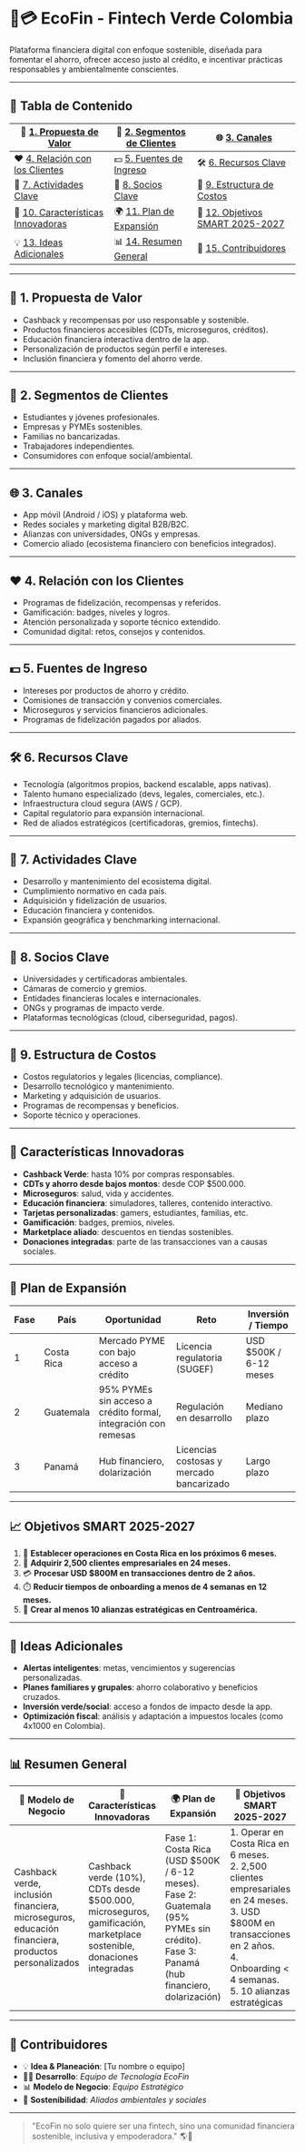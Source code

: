 # 🌱💳 EcoFin - Fintech Verde Colombia  

Plataforma financiera digital con enfoque sostenible, diseñada para fomentar el ahorro, ofrecer acceso justo al crédito, e incentivar prácticas responsables y ambientalmente conscientes.  

---



## 📑 Tabla de Contenido

| 🚀 [1. Propuesta de Valor](#-1-propuesta-de-valor) | 👥 [2. Segmentos de Clientes](#-2-segmentos-de-clientes) | 🌐 [3. Canales](#-3-canales) |
|---------------------------------------------------|---------------------------------------------------------|------------------------------|
| ❤️ [4. Relación con los Clientes](#-4-relación-con-los-clientes) | 💵 [5. Fuentes de Ingreso](#-5-fuentes-de-ingreso) | 🛠️ [6. Recursos Clave](#-6-recursos-clave) |
| 🔧 [7. Actividades Clave](#-7-actividades-clave) | 🤝 [8. Socios Clave](#-8-socios-clave) | 💸 [9. Estructura de Costos](#-9-estructura-de-costos) |
| 🌟 [10. Características Innovadoras](#-características-innovadoras) | 🌍 [11. Plan de Expansión](#-plan-de-expansión) | 🎯 [12. Objetivos SMART 2025-2027](#-objetivos-smart-2025-2027) |
| 💡 [13. Ideas Adicionales](#-ideas-adicionales) | 📊 [14. Resumen General](#-resumen-general) | 👥 [15. Contribuidores](#-contribuidores) |
---

## 🔑 1. Propuesta de Valor
- Cashback y recompensas por uso responsable y sostenible.  
- Productos financieros accesibles (CDTs, microseguros, créditos).  
- Educación financiera interactiva dentro de la app.  
- Personalización de productos según perfil e intereses.  
- Inclusión financiera y fomento del ahorro verde.  

---

## 👥 2. Segmentos de Clientes
- Estudiantes y jóvenes profesionales.  
- Empresas y PYMEs sostenibles.  
- Familias no bancarizadas.  
- Trabajadores independientes.  
- Consumidores con enfoque social/ambiental.  

---

## 🌐 3. Canales
- App móvil (Android / iOS) y plataforma web.  
- Redes sociales y marketing digital B2B/B2C.  
- Alianzas con universidades, ONGs y empresas.  
- Comercio aliado (ecosistema financiero con beneficios integrados).  

---

## ❤️ 4. Relación con los Clientes
- Programas de fidelización, recompensas y referidos.  
- Gamificación: badges, niveles y logros.  
- Atención personalizada y soporte técnico extendido.  
- Comunidad digital: retos, consejos y contenidos.  

---

## 💵 5. Fuentes de Ingreso
- Intereses por productos de ahorro y crédito.  
- Comisiones de transacción y convenios comerciales.  
- Microseguros y servicios financieros adicionales.  
- Programas de fidelización pagados por aliados.  

---

## 🛠️ 6. Recursos Clave
- Tecnología (algoritmos propios, backend escalable, apps nativas).  
- Talento humano especializado (devs, legales, comerciales, etc.).  
- Infraestructura cloud segura (AWS / GCP).  
- Capital regulatorio para expansión internacional.  
- Red de aliados estratégicos (certificadoras, gremios, fintechs).  

---

## 🔧 7. Actividades Clave
- Desarrollo y mantenimiento del ecosistema digital.  
- Cumplimiento normativo en cada país.  
- Adquisición y fidelización de usuarios.  
- Educación financiera y contenidos.  
- Expansión geográfica y benchmarking internacional.  

---

## 🤝 8. Socios Clave
- Universidades y certificadoras ambientales.  
- Cámaras de comercio y gremios.  
- Entidades financieras locales e internacionales.  
- ONGs y programas de impacto verde.  
- Plataformas tecnológicas (cloud, ciberseguridad, pagos).  

---

## 💸 9. Estructura de Costos
- Costos regulatorios y legales (licencias, compliance).  
- Desarrollo tecnológico y mantenimiento.  
- Marketing y adquisición de usuarios.  
- Programas de recompensas y beneficios.  
- Soporte técnico y operaciones.  

---

## 🌟 Características Innovadoras
- **Cashback Verde**: hasta 10% por compras responsables.  
- **CDTs y ahorro desde bajos montos**: desde COP $500.000.  
- **Microseguros**: salud, vida y accidentes.  
- **Educación financiera**: simuladores, talleres, contenido interactivo.  
- **Tarjetas personalizadas**: gamers, estudiantes, familias, etc.  
- **Gamificación**: badges, premios, niveles.  
- **Marketplace aliado**: descuentos en tiendas sostenibles.  
- **Donaciones integradas**: parte de las transacciones van a causas sociales.  

---

## 🚀 Plan de Expansión

| **Fase** | **País** | **Oportunidad** | **Reto** | **Inversión / Tiempo** |
|----------|----------|-----------------|----------|------------------------|
| 1 | Costa Rica | Mercado PYME con bajo acceso a crédito | Licencia regulatoria (SUGEF) | USD $500K / 6-12 meses |
| 2 | Guatemala | 95% PYMEs sin acceso a crédito formal, integración con remesas | Regulación en desarrollo | Mediano plazo |
| 3 | Panamá | Hub financiero, dolarización | Licencias costosas y mercado bancarizado | Largo plazo |

---

## 📈 Objetivos SMART 2025-2027
1. 🏁 **Establecer operaciones en Costa Rica en los próximos 6 meses.**  
2. 👥 **Adquirir 2,500 clientes empresariales en 24 meses.**  
3. 💳 **Procesar USD $800M en transacciones dentro de 2 años.**  
4. ⏱️ **Reducir tiempos de onboarding a menos de 4 semanas en 12 meses.**  
5. 🤝 **Crear al menos 10 alianzas estratégicas en Centroamérica.**  

---

## 🧠 Ideas Adicionales
- **Alertas inteligentes**: metas, vencimientos y sugerencias personalizadas.  
- **Planes familiares y grupales**: ahorro colaborativo y beneficios cruzados.  
- **Inversión verde/social**: acceso a fondos de impacto desde la app.  
- **Optimización fiscal**: análisis y adaptación a impuestos locales (como 4x1000 en Colombia).  

---

## 📊 Resumen General

| 🚀 **Modelo de Negocio** | 🌟 **Características Innovadoras** | 🌍 **Plan de Expansión** | 🎯 **Objetivos SMART 2025-2027** | 💡 **Ideas Adicionales** | 👥 **Contribuidores** |
|---------------------------|-----------------------------------|--------------------------|----------------------------------|--------------------------|------------------------|
| Cashback verde, inclusión financiera, microseguros, educación financiera, productos personalizados | Cashback verde (10%), CDTs desde $500.000, microseguros, gamificación, marketplace sostenible, donaciones integradas | Fase 1: Costa Rica (USD $500K / 6-12 meses). <br> Fase 2: Guatemala (95% PYMEs sin crédito). <br> Fase 3: Panamá (hub financiero, dolarización) | 1. Operar en Costa Rica en 6 meses. <br> 2. 2,500 clientes empresariales en 24 meses. <br> 3. USD $800M en transacciones en 2 años. <br> 4. Onboarding < 4 semanas. <br> 5. 10 alianzas estratégicas | Alertas inteligentes, ahorro colaborativo, inversión verde/social, optimización fiscal local | 💡 Idea & Planeación: [Tu nombre] <br> 👨‍💻 Desarrollo: *Equipo de Tecnología* <br> 📊 Modelo: *Equipo Estratégico* <br> 🌱 Sostenibilidad: *Aliados* |

---

## 👥 Contribuidores
- 💡 **Idea & Planeación**: [Tu nombre o equipo]  
- 👨‍💻 **Desarrollo**: *Equipo de Tecnología EcoFin*  
- 📊 **Modelo de Negocio**: *Equipo Estratégico*  
- 🌱 **Sostenibilidad**: *Aliados ambientales y sociales*  

---

> "EcoFin no solo quiere ser una fintech, sino una comunidad financiera sostenible, inclusiva y empoderadora." 🌎🌱
